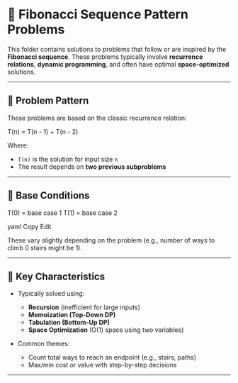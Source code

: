 # 🧮 Fibonacci Sequence Pattern Problems

This folder contains solutions to problems that follow or are inspired by the **Fibonacci sequence**. These problems typically involve **recurrence relations**, **dynamic programming**, and often have optimal **space-optimized** solutions.

---

## 🧠 Problem Pattern

These problems are based on the classic recurrence relation:

T(n) = T(n - 1) + T(n - 2)

Where:
- `T(n)` is the solution for input size `n`
- The result depends on **two previous subproblems**

---

## 🧭 Base Conditions

T(0) = base case 1
T(1) = base case 2

yaml
Copy
Edit

These vary slightly depending on the problem (e.g., number of ways to climb 0 stairs might be 1).

---

## 📌 Key Characteristics

- Typically solved using:
  - **Recursion** (inefficient for large inputs)
  - **Memoization (Top-Down DP)**
  - **Tabulation (Bottom-Up DP)**
  - **Space Optimization** (O(1) space using two variables)

- Common themes:
  - Count total ways to reach an endpoint (e.g., stairs, paths)
  - Max/min cost or value with step-by-step decisions

---

